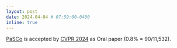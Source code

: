 ```yaml
---
layout: post
date: 2024-04-04 # 07:59:00-0400
inline: true
---
```


[PaSCo](https://astra-vision.github.io/PaSCo/) is accepted by [CVPR 2024](https://cvpr.thecvf.com/) as Oral paper (0.8% = 90/11,532).
